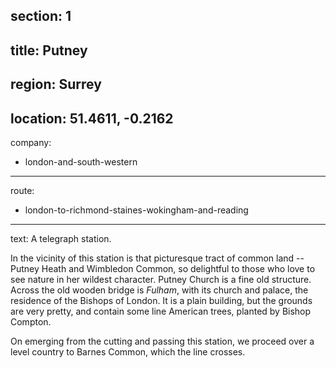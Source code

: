 section: 1
----
title: Putney
----
region: Surrey
----
location: 51.4611, -0.2162
----
company:
- london-and-south-western
----
route:
- london-to-richmond-staines-wokingham-and-reading
----
text: A telegraph station.

In the vicinity of this station is that picturesque tract of common land -- Putney Heath and Wimbledon Common, so delightful to those who love to see nature in her wildest character. Putney Church is a fine old structure. Across the old wooden bridge is *Fulham*, with its church and palace, the residence of the Bishops of London. It is a plain building, but the grounds are very pretty, and contain some line American trees, planted by Bishop Compton.

On emerging from the cutting and passing this station, we proceed over a level country to Barnes Common, which the line crosses.
